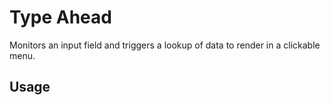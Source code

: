 # Type Ahead #

Monitors an input field and triggers a lookup of data to render in a clickable menu.

## Usage ##